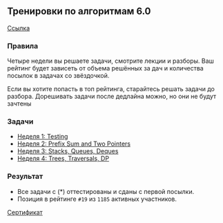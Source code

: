 ## Тренировки по алгоритмам 6.0 
[Ссылка](https://yandex.ru/yaintern/training/algorithm-training-october-2024)

### Правила
Четыре недели вы решаете задачи, смотрите лекции и разборы. Ваш рейтинг будет зависеть от объема решённых за дач и количества посылок в задачах со звёздочкой.

Если вы хотите попасть в топ рейтинга, старайтесь решать задачи до разбора. Дорешивать задачи после дедлайна можно, но они не будут зачтены

### Задачи
- [Неделя 1: Testing](week1/week1.md)
- [Неделя 2: Prefix Sum and Two Pointers](week2/week2.md)
- [Неделя 3: Stacks, Queues, Deques](week3/week3.md)
- [Неделя 4: Trees, Traversals, DP](week4/week4.md)

### Результат
- Все задачи с (*) оттестированы и сданы с первой посылки.
- Позиция в рейтинге `#19` из `1185` активных участников.

[Сертификат](cert.pdf)